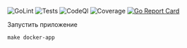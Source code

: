 ![GoLint](https://github.com/kotoproger/exchange/actions/workflows/linter.yml/badge.svg?branch=master) ![Tests](https://github.com/kotoproger/exchange/actions/workflows/tests.yml/badge.svg?branch=master) ![CodeQl](https://github.com/kotoproger/exchange/actions/workflows/github-code-scanning/codeql/badge.svg?branch=master) ![Coverage](https://github.com/kotoproger/exchange/actions/workflows/coverage.yml/badge.svg?branch=master) [![Go Report Card](https://goreportcard.com/badge/github.com/kotoproger/exchange)](https://goreportcard.com/report/github.com/kotoproger/exchange)

Запустить приложение
```
make docker-app 
```
